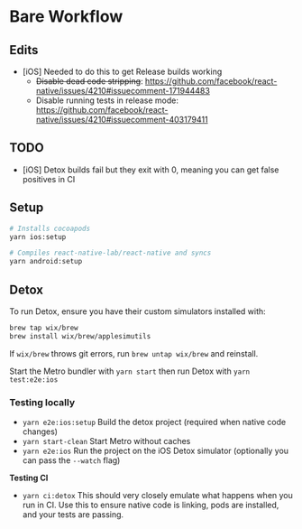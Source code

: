 # Bare Workflow

## Edits

- [iOS] Needed to do this to get Release builds working
  - ~~Disable dead code stripping~~: https://github.com/facebook/react-native/issues/4210#issuecomment-171944483
  - Disable running tests in release mode: https://github.com/facebook/react-native/issues/4210#issuecomment-403179411

## TODO

- [iOS] Detox builds fail but they exit with 0, meaning you can get false positives in CI

## Setup

```sh
# Installs cocoapods
yarn ios:setup

# Compiles react-native-lab/react-native and syncs
yarn android:setup
```

## Detox

To run Detox, ensure you have their custom simulators installed with:

```sh
brew tap wix/brew
brew install wix/brew/applesimutils
```

If `wix/brew` throws git errors, run `brew untap wix/brew` and reinstall.

Start the Metro bundler with `yarn start` then run Detox with `yarn test:e2e:ios`

### Testing locally

- `yarn e2e:ios:setup` Build the detox project (required when native code changes)
- `yarn start-clean` Start Metro without caches
- `yarn e2e:ios` Run the project on the iOS Detox simulator (optionally you can pass the `--watch` flag)

**Testing CI**

- `yarn ci:detox` This should very closely emulate what happens when you run in CI. Use this to ensure native code is linking, pods are installed, and your tests are passing.
